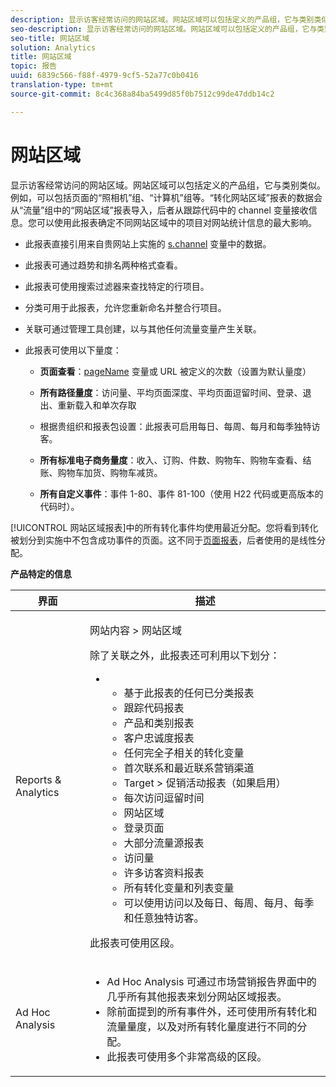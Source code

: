 ```yaml
---
description: 显示访客经常访问的网站区域。网站区域可以包括定义的产品组，它与类别类似。例如，可以包括页面的“照相机”组、“计算机”组等。“转化网站区域”报表的数据会从“流量”组中的“网站区域”报表导入，后者从跟踪代码中的 channel 变量接收信息。您可以使用此报表确定不同网站区域中的项目对网站统计信息的最大影响。
seo-description: 显示访客经常访问的网站区域。网站区域可以包括定义的产品组，它与类别类似。例如，可以包括页面的“照相机”组、“计算机”组等。“转化网站区域”报表的数据会从“流量”组中的“网站区域”报表导入，后者从跟踪代码中的 channel 变量接收信息。您可以使用此报表确定不同网站区域中的项目对网站统计信息的最大影响。
seo-title: 网站区域
solution: Analytics
title: 网站区域
topic: 报告
uuid: 6839c566-f88f-4979-9cf5-52a77c0b0416
translation-type: tm+mt
source-git-commit: 8c4c368a84ba5499d85f0b7512c99de47ddb14c2

---
```



# 网站区域

显示访客经常访问的网站区域。网站区域可以包括定义的产品组，它与类别类似。例如，可以包括页面的“照相机”组、“计算机”组等。“转化网站区域”报表的数据会从“流量”组中的“网站区域”报表导入，后者从跟踪代码中的 channel 变量接收信息。您可以使用此报表确定不同网站区域中的项目对网站统计信息的最大影响。

* 此报表直接引用来自贵网站上实施的 [s.channel](https://marketing.adobe.com/resources/help/en_US/sc/implement/c_channel.html) 变量中的数据。
* 此报表可通过趋势和排名两种格式查看。
* 此报表可使用搜索过滤器来查找特定的行项目。
* 分类可用于此报表，允许您重新命名并整合行项目。
* 关联可通过管理工具创建，以与其他任何流量变量产生关联。
* 此报表可使用以下量度：

   * **页面查看**：[pageName](https://marketing.adobe.com/resources/help/en_US/sc/implement/c_pagename.html) 变量或 URL 被定义的次数（设置为默认量度）

   * **所有路径量度**：访问量、平均页面深度、平均页面逗留时间、登录、退出、重新载入和单次存取
   * 根据贵组织和报表包设置：此报表可启用每日、每周、每月和每季独特访客。
   * **所有标准电子商务量度**：收入、订购、件数、购物车、购物车查看、结账、购物车加货、购物车减货。
   * **所有自定义事件**：事件 1-80、事件 81-100（使用 H22 代码或更高版本的代码时）。

[!UICONTROL 网站区域报表]中的所有转化事件均使用最近分配。您将看到转化被划分到实施中不包含成功事件的页面。这不同于[页面报表](/help/components/c-variables/dimensionslist/reports-pages.md)，后者使用的是线性分配。

**产品特定的信息**

<table id="table_525FDF95C8ED4BF2A1E25BE2DA971EFB"> 
 <thead> 
  <tr> 
   <th colname="col1" class="entry"> 界面 </th> 
   <th colname="col2" class="entry"> 描述 </th> 
  </tr> 
 </thead>
 <tbody> 
  <tr> 
   <td colname="col1"> Reports &amp; Analytics </td> 
   <td colname="col2"> <p> <span class="uicontrol"> 网站内容</span> &gt; <span class="uicontrol">网站区域</span> </p> <p>除了关联之外，此报表还可利用以下划分： </p> 
    <ul id="ul_9CD009D89B134C53807332E3C88D3C44"> 
     <li id="li_566417EB074D425C9A1F4FB28AA7FAB4"> 
      <ul id="ul_3795C7AAE6DA4B7E96FCDC7F3211DFBB"> 
       <li id="li_50B295E961724CFB83D222DE9B4C7FF2">基于此报表的任何已分类报表 </li> 
       <li id="li_697682892D8841BC8120BEC0E1AE9753"> <span class="wintitle"> 跟踪代码报表</span> </li> 
       <li id="li_F6D893FCBA7A4B3EB04715833CA41022"> <span class="wintitle"> 产品</span>和<span class="wintitle">类别</span>报表 </li> 
       <li id="li_9F379E61DB4F4753AE1FFFC8F9C17347"> <span class="wintitle"> 客户忠诚度报表</span> </li> 
       <li id="li_64A6A06F9265410ABB425DA4AF50C440">任何完全子相关的转化变量 </li> 
       <li id="li_907DDFCC35AB48EEA5B169B4A2598FB1"> <span class="wintitle"> 首次联系和最近联系营销渠道</span> </li> 
       <li id="li_B08A0DCB40154152AF1033B7629A5B5A"> <span class="uicontrol">Target</span> &gt; <span class="uicontrol">促销活动</span>报表（如果启用） </li> 
       <li id="li_6D4E65DD6E2B49C9A8C12181D23F185A">每次访问逗留时间 </li> 
       <li id="li_C6D3AD5A534243A8A6E17C663FEBA6BA">网站区域 </li> 
       <li id="li_E1F46EED5CE2425D83200A2FCB686EE5">登录页面 </li> 
       <li id="li_1201EE0EBF13476C9A9525E0700F30F3">大部分流量源报表 </li> 
       <li id="li_563E07858FB1473BB22C2B191E8BE620">访问量 </li> 
       <li id="li_1CAD77ABA6A2454282A4DA7E88C047E8">许多访客资料报表 </li> 
       <li id="li_D3A04E4CD8EC4646AAB90BF19F0AFA8A">所有转化变量和列表变量 </li> 
       <li id="li_01C194CE0F3E4C0694A34B4C6697F385">可以使用访问以及每日、每周、每月、每季和任意独特访客。 </li> 
      </ul> </li> 
    </ul> <p>此报表可使用区段。 </p> </td> 
  </tr> 
  <tr> 
   <td colname="col1"> Ad Hoc Analysis </td> 
   <td colname="col2"> 
    <ul id="ul_DFF9BFC01FC1424B8905C2D2C0EFD156"> 
     <li id="li_65FDF1C165C84F729E0EE84FF671B5E4">Ad Hoc Analysis 可通过市场营销报告界面中的几乎所有其他报表来划分网站区域报表。 </li> 
     <li id="li_2159DE10C52D40AA89E4C934FC184641">除前面提到的所有事件外，还可使用所有转化和流量量度，以及对所有转化量度进行不同的分配。 </li> 
     <li id="li_3A23C6286D314B5D814612469F4F77C5">此报表可使用多个非常高级的区段。 </li> 
    </ul> </td> 
  </tr> 
 </tbody> 
</table>

